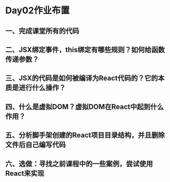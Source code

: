 # Day02作业布置

## 一、完成课堂所有的代码

## 二、JSX绑定事件，this绑定有哪些规则？如何给函数传递参数？

## 三、JSX的代码是如何被编译为React代码的？它的本质是进行什么操作？

## 四、什么是虚拟DOM？虚拟DOM在React中起到什么作用？

## 五、分析脚手架创建的React项目目录结构，并且删除文件后自己编写代码

## 六、选做：寻找之前课程中的一些案例，尝试使用React来实现